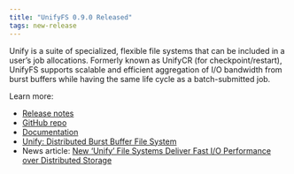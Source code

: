 ```yaml
---
title: "UnifyFS 0.9.0 Released"
tags: new-release
---
```


Unify is a suite of specialized, flexible file systems that can be included in a user’s job allocations. Formerly known as UnifyCR (for checkpoint/restart), UnifyFS supports scalable and efficient aggregation of I/O bandwidth from burst buffers while having the same life cycle as a batch-submitted job.

Learn more:
- [Release notes](https://github.com/LLNL/UnifyFS/releases/tag/v0.9.0)
- [GitHub repo](https://github.com/LLNL/UnifyFS)
- [Documentation](https://unifyfs.readthedocs.io/en/v0.9.0/)
- [Unify: Distributed Burst Buffer File System](https://computing.llnl.gov/projects/unify)
- News article: [New ‘Unify’ File Systems Deliver Fast I/O Performance over Distributed Storage](https://computing.llnl.gov/newsroom/new-unify-file-systems-deliver-fast-io-performance-over-distributed-storage)
